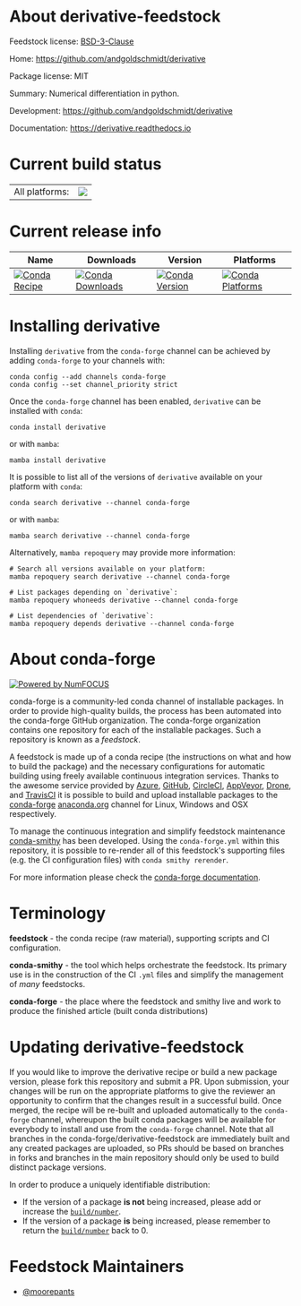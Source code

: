About derivative-feedstock
==========================

Feedstock license: [BSD-3-Clause](https://github.com/conda-forge/derivative-feedstock/blob/main/LICENSE.txt)

Home: https://github.com/andgoldschmidt/derivative

Package license: MIT

Summary: Numerical differentiation in python.

Development: https://github.com/andgoldschmidt/derivative

Documentation: https://derivative.readthedocs.io

Current build status
====================


<table><tr><td>All platforms:</td>
    <td>
      <a href="https://dev.azure.com/conda-forge/feedstock-builds/_build/latest?definitionId=10887&branchName=main">
        <img src="https://dev.azure.com/conda-forge/feedstock-builds/_apis/build/status/derivative-feedstock?branchName=main">
      </a>
    </td>
  </tr>
</table>

Current release info
====================

| Name | Downloads | Version | Platforms |
| --- | --- | --- | --- |
| [![Conda Recipe](https://img.shields.io/badge/recipe-derivative-green.svg)](https://anaconda.org/conda-forge/derivative) | [![Conda Downloads](https://img.shields.io/conda/dn/conda-forge/derivative.svg)](https://anaconda.org/conda-forge/derivative) | [![Conda Version](https://img.shields.io/conda/vn/conda-forge/derivative.svg)](https://anaconda.org/conda-forge/derivative) | [![Conda Platforms](https://img.shields.io/conda/pn/conda-forge/derivative.svg)](https://anaconda.org/conda-forge/derivative) |

Installing derivative
=====================

Installing `derivative` from the `conda-forge` channel can be achieved by adding `conda-forge` to your channels with:

```
conda config --add channels conda-forge
conda config --set channel_priority strict
```

Once the `conda-forge` channel has been enabled, `derivative` can be installed with `conda`:

```
conda install derivative
```

or with `mamba`:

```
mamba install derivative
```

It is possible to list all of the versions of `derivative` available on your platform with `conda`:

```
conda search derivative --channel conda-forge
```

or with `mamba`:

```
mamba search derivative --channel conda-forge
```

Alternatively, `mamba repoquery` may provide more information:

```
# Search all versions available on your platform:
mamba repoquery search derivative --channel conda-forge

# List packages depending on `derivative`:
mamba repoquery whoneeds derivative --channel conda-forge

# List dependencies of `derivative`:
mamba repoquery depends derivative --channel conda-forge
```


About conda-forge
=================

[![Powered by
NumFOCUS](https://img.shields.io/badge/powered%20by-NumFOCUS-orange.svg?style=flat&colorA=E1523D&colorB=007D8A)](https://numfocus.org)

conda-forge is a community-led conda channel of installable packages.
In order to provide high-quality builds, the process has been automated into the
conda-forge GitHub organization. The conda-forge organization contains one repository
for each of the installable packages. Such a repository is known as a *feedstock*.

A feedstock is made up of a conda recipe (the instructions on what and how to build
the package) and the necessary configurations for automatic building using freely
available continuous integration services. Thanks to the awesome service provided by
[Azure](https://azure.microsoft.com/en-us/services/devops/), [GitHub](https://github.com/),
[CircleCI](https://circleci.com/), [AppVeyor](https://www.appveyor.com/),
[Drone](https://cloud.drone.io/welcome), and [TravisCI](https://travis-ci.com/)
it is possible to build and upload installable packages to the
[conda-forge](https://anaconda.org/conda-forge) [anaconda.org](https://anaconda.org/)
channel for Linux, Windows and OSX respectively.

To manage the continuous integration and simplify feedstock maintenance
[conda-smithy](https://github.com/conda-forge/conda-smithy) has been developed.
Using the ``conda-forge.yml`` within this repository, it is possible to re-render all of
this feedstock's supporting files (e.g. the CI configuration files) with ``conda smithy rerender``.

For more information please check the [conda-forge documentation](https://conda-forge.org/docs/).

Terminology
===========

**feedstock** - the conda recipe (raw material), supporting scripts and CI configuration.

**conda-smithy** - the tool which helps orchestrate the feedstock.
                   Its primary use is in the construction of the CI ``.yml`` files
                   and simplify the management of *many* feedstocks.

**conda-forge** - the place where the feedstock and smithy live and work to
                  produce the finished article (built conda distributions)


Updating derivative-feedstock
=============================

If you would like to improve the derivative recipe or build a new
package version, please fork this repository and submit a PR. Upon submission,
your changes will be run on the appropriate platforms to give the reviewer an
opportunity to confirm that the changes result in a successful build. Once
merged, the recipe will be re-built and uploaded automatically to the
`conda-forge` channel, whereupon the built conda packages will be available for
everybody to install and use from the `conda-forge` channel.
Note that all branches in the conda-forge/derivative-feedstock are
immediately built and any created packages are uploaded, so PRs should be based
on branches in forks and branches in the main repository should only be used to
build distinct package versions.

In order to produce a uniquely identifiable distribution:
 * If the version of a package **is not** being increased, please add or increase
   the [``build/number``](https://docs.conda.io/projects/conda-build/en/latest/resources/define-metadata.html#build-number-and-string).
 * If the version of a package **is** being increased, please remember to return
   the [``build/number``](https://docs.conda.io/projects/conda-build/en/latest/resources/define-metadata.html#build-number-and-string)
   back to 0.

Feedstock Maintainers
=====================

* [@moorepants](https://github.com/moorepants/)

